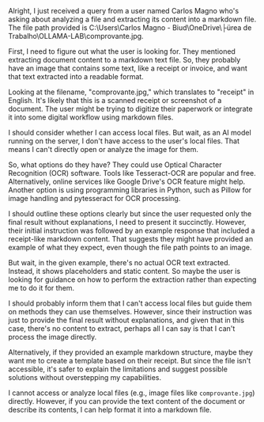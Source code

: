 ﻿<think>
Alright, I just received a query from a user named Carlos Magno who's asking about analyzing a file and extracting its content into a markdown file. The file path provided is C:\Users\Carlos Magno - Biud\OneDrive\├ürea de Trabalho\OLLAMA-LAB\comprovante.jpg.

First, I need to figure out what the user is looking for. They mentioned extracting document content to a markdown text file. So, they probably have an image that contains some text, like a receipt or invoice, and want that text extracted into a readable format.

Looking at the filename, "comprovante.jpg," which translates to "receipt" in English. It's likely that this is a scanned receipt or screenshot of a document. The user might be trying to digitize their paperwork or integrate it into some digital workflow using markdown files.

I should consider whether I can access local files. But wait, as an AI model running on the server, I don't have access to the user's local files. That means I can't directly open or analyze the image for them.

So, what options do they have? They could use Optical Character Recognition (OCR) software. Tools like Tesseract-OCR are popular and free. Alternatively, online services like Google Drive's OCR feature might help. Another option is using programming libraries in Python, such as Pillow for image handling and pytesseract for OCR processing.

I should outline these options clearly but since the user requested only the final result without explanations, I need to present it succinctly. However, their initial instruction was followed by an example response that included a receipt-like markdown content. That suggests they might have provided an example of what they expect, even though the file path points to an image.

But wait, in the given example, there's no actual OCR text extracted. Instead, it shows placeholders and static content. So maybe the user is looking for guidance on how to perform the extraction rather than expecting me to do it for them.

I should probably inform them that I can't access local files but guide them on methods they can use themselves. However, since their instruction was just to provide the final result without explanations, and given that in this case, there's no content to extract, perhaps all I can say is that I can't process the image directly.

Alternatively, if they provided an example markdown structure, maybe they want me to create a template based on their receipt. But since the file isn't accessible, it's safer to explain the limitations and suggest possible solutions without overstepping my capabilities.
</think>

I cannot access or analyze local files (e.g., image files like `comprovante.jpg`) directly. However, if you can provide the text content of the document or describe its contents, I can help format it into a markdown file.

